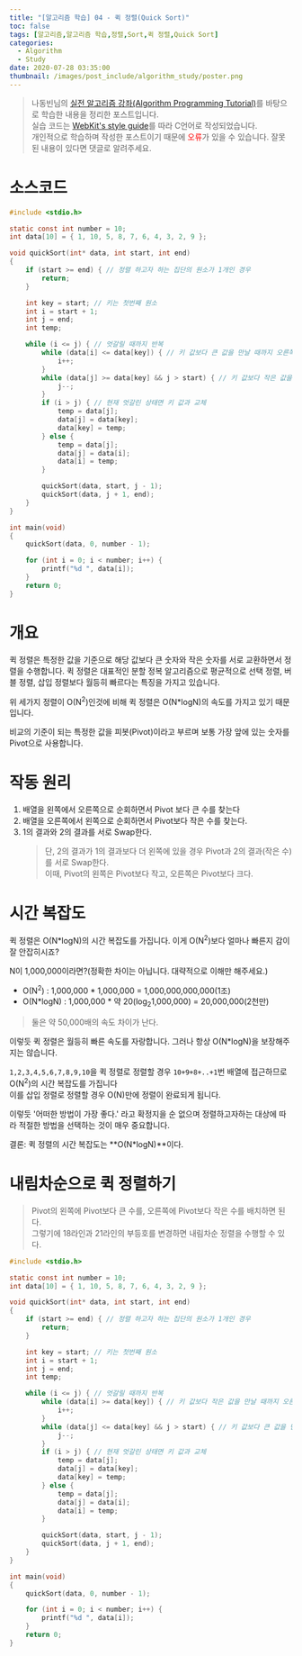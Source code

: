 ```yaml
---
title: "[알고리즘 학습] 04 - 퀵 정렬(Quick Sort)"
toc: false
tags: [알고리즘,알고리즘 학습,정렬,Sort,퀵 정렬,Quick Sort]
categories:
  - Algorithm
  - Study
date: 2020-07-28 03:35:00
thumbnail: /images/post_include/algorithm_study/poster.png
---
```

> 나동빈님의 [실전 알고리즘 강좌(Algorithm Programming Tutorial)](https://www.youtube.com/playlist?list=PLRx0vPvlEmdDHxCvAQS1_6XV4deOwfVrz)를 바탕으로 학습한 내용을 정리한 포스트입니다.  
> 실습 코드는 [WebKit's style guide](https://webkit.org/code-style-guidelines/)를 따라 C언어로 작성되었습니다.   
> 개인적으로 학습하며 작성한 포스트이기 때문에 <font color='red'>오류</font>가 있을 수 있습니다. 잘못된 내용이 있다면 댓글로 알려주세요.  

# 소스코드
```C
#include <stdio.h>

static const int number = 10;
int data[10] = { 1, 10, 5, 8, 7, 6, 4, 3, 2, 9 };

void quickSort(int* data, int start, int end)
{
    if (start >= end) { // 정렬 하고자 하는 집단의 원소가 1개인 경우
        return;
    }

    int key = start; // 키는 첫번째 원소
    int i = start + 1;
    int j = end;
    int temp;

    while (i <= j) { // 엇갈릴 때까지 반복
        while (data[i] <= data[key]) { // 키 값보다 큰 값을 만날 때까지 오른쪽으로 이동
            i++;
        }
        while (data[j] >= data[key] && j > start) { // 키 값보다 작은 값을 만날 때까지 왼쪽으로 이동
            j--;
        }
        if (i > j) { // 현재 엇갈린 상태면 키 값과 교체
            temp = data[j];
            data[j] = data[key];
            data[key] = temp;
        } else {
            temp = data[j];
            data[j] = data[i];
            data[i] = temp;
        }

        quickSort(data, start, j - 1);
        quickSort(data, j + 1, end);
    }
}

int main(void)
{
    quickSort(data, 0, number - 1);

    for (int i = 0; i < number; i++) {
        printf("%d ", data[i]);
    }
    return 0;
}
```

# 개요
퀵 정렬은 특정한 값을 기준으로 해당 값보다 큰 숫자와 작은 숫자를 서로 교환하면서 정렬을 수행합니다.
퀵 정렬은 대표적인 분할 정복 알고리즘으로 평균적으로 선택 정렬, 버블 정렬, 삽입 정렬보다 월등히 빠르다는 특징을 가지고 있습니다.
    
위 세가지 정렬이 O(N<sup>2</sup>)인것에 비해 퀵 정렬은 O(N*logN)의 속도를 가지고 있기 때문입니다.



비교의 기준이 되는 특정한 값을 피봇(Pivot)이라고 부르며 보통 가장 앞에 있는 숫자를 Pivot으로 사용합니다.


# 작동 원리
1. 배열을 왼쪽에서 오른쪽으로 순회하면서 Pivot 보다 큰 수를 찾는다
2. 배열을 오른쪽에서 왼쪽으로 순회하면서 Pivot보다 작은 수를 찾는다.
3. 1의 결과와 2의 결과를 서로 Swap한다.
    > 단, 2의 결과가 1의 결과보다 더 왼쪽에 있을 경우 Pivot과 2의 결과(작은 수)를 서로 Swap한다.  
    이때, Pivot의 왼쪽은 Pivot보다 작고, 오른쪽은 Pivot보다 크다. 

# 시간 복잡도
퀵 정렬은 O(N*logN)의 시간 복잡도를 가집니다. 이게 O(N<sup>2</sup>)보다 얼마나 빠른지 감이 잘 안잡히시죠?

N이 1,000,000이라면?(정확한 차이는 아닙니다. 대략적으로 이해만 해주세요.)
* O(N<sup>2</sup>) : 1,000,000 * 1,000,000 = 1,000,000,000,000(1조)
* O(N*logN) : 1,000,000 * 약 20(log<sub>2</sub>1,000,000) = 20,000,000(2천만)
> 둘은 약 50,000배의 속도 차이가 난다.
 
이렇듯 퀵 정렬은 월등히 빠른 속도를 자랑합니다. 그러나 항상 O(N*logN)을 보장해주지는 않습니다.

`1,2,3,4,5,6,7,8,9,10`을 퀵 정렬로 정렬할 경우 `10+9+8+..+1`번 배열에 접근하므로 O(N<sup>2</sup>)의 시간 복잡도를 가집니다  
이를 삽입 정렬로 정렬할 경우 O(N)만에 정렬이 완료되게 됩니다.

이렇듯 '어떠한 방법이 가장 좋다.' 라고 확정지을 순 없으며 정렬하고자하는 대상에 따라 적절한 방법을 선택하는 것이 매우 중요합니다. 

결론: 퀵 정렬의 시간 복잡도는 **O(N\*logN)**이다.


# 내림차순으로 퀵 정렬하기
> Pivot의 왼쪽에 Pivot보다 큰 수를, 오른쪽에 Pivot보다 작은 수를 배치하면 된다.  
> 그렇기에 18라인과 21라인의 부등호를 변경하면 내림차순 정렬을 수행할 수 있다.
```c
#include <stdio.h>

static const int number = 10;
int data[10] = { 1, 10, 5, 8, 7, 6, 4, 3, 2, 9 };

void quickSort(int* data, int start, int end)
{
    if (start >= end) { // 정렬 하고자 하는 집단의 원소가 1개인 경우
        return;
    }

    int key = start; // 키는 첫번째 원소
    int i = start + 1;
    int j = end;
    int temp;

    while (i <= j) { // 엇갈릴 때까지 반복
        while (data[i] >= data[key]) { // 키 값보다 작은 값을 만날 때까지 오른쪽으로 이동
            i++;
        }
        while (data[j] <= data[key] && j > start) { // 키 값보다 큰 값을 만날 때까지 왼쪽으로 이동
            j--;
        }
        if (i > j) { // 현재 엇갈린 상태면 키 값과 교체
            temp = data[j];
            data[j] = data[key];
            data[key] = temp;
        } else {
            temp = data[j];
            data[j] = data[i];
            data[i] = temp;
        }

        quickSort(data, start, j - 1);
        quickSort(data, j + 1, end);
    }
}

int main(void)
{
    quickSort(data, 0, number - 1);

    for (int i = 0; i < number; i++) {
        printf("%d ", data[i]);
    }
    return 0;
}
```
